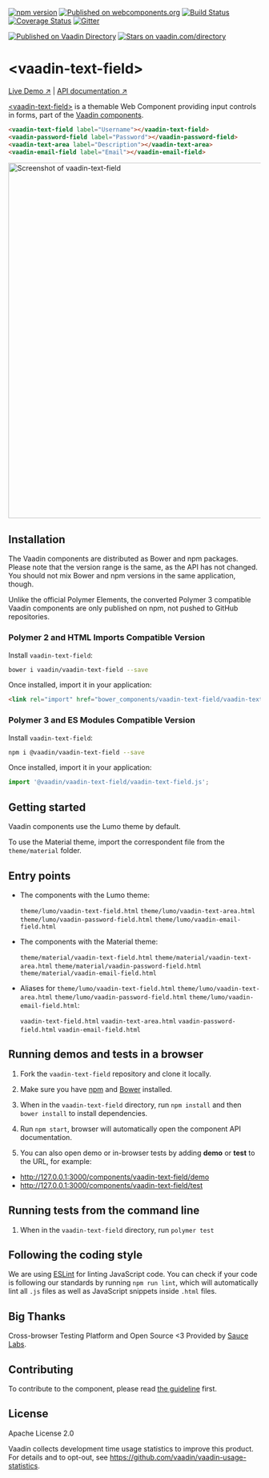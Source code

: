 [![npm version](https://badge.fury.io/js/%40vaadin%2Fvaadin-text-field.svg)](https://badge.fury.io/js/%40vaadin%2Fvaadin-text-field)
[![Published on webcomponents.org](https://img.shields.io/badge/webcomponents.org-published-blue.svg)](https://www.webcomponents.org/element/vaadin/vaadin-text-field)
[![Build Status](https://travis-ci.org/vaadin/vaadin-text-field.svg?branch=master)](https://travis-ci.org/vaadin/vaadin-text-field)
[![Coverage Status](https://coveralls.io/repos/github/vaadin/vaadin-text-field/badge.svg?branch=master)](https://coveralls.io/github/vaadin/vaadin-text-field?branch=master)
[![Gitter](https://badges.gitter.im/Join%20Chat.svg)](https://gitter.im/vaadin/web-components?utm_source=badge&utm_medium=badge&utm_campaign=pr-badge)

[![Published on Vaadin  Directory](https://img.shields.io/badge/Vaadin%20Directory-published-00b4f0.svg)](https://vaadin.com/directory/component/vaadinvaadin-text-field)
[![Stars on vaadin.com/directory](https://img.shields.io/vaadin-directory/star/vaadinvaadin-text-field.svg)](https://vaadin.com/directory/component/vaadinvaadin-text-field)

# &lt;vaadin-text-field&gt;

[Live Demo ↗](https://vaadin.com/components/vaadin-text-field/html-examples)
|
[API documentation ↗](https://vaadin.com/components/vaadin-text-field/html-api)

[&lt;vaadin-text-field&gt;](https://vaadin.com/components/vaadin-text-field) is a themable Web Component providing input controls in forms, part of the [Vaadin components](https://vaadin.com/components).

<!--
```
<custom-element-demo>
  <template>
    <script src="../webcomponentsjs/webcomponents-lite.js"></script>
    <link rel="import" href="vaadin-text-field.html">
    <link rel="import" href="vaadin-password-field.html">
    <link rel="import" href="vaadin-text-area.html">
    <link rel="import" href="vaadin-email-field.html">
    <next-code-block></next-code-block>
  </template>
</custom-element-demo>
```
-->
```html
<vaadin-text-field label="Username"></vaadin-text-field>
<vaadin-password-field label="Password"></vaadin-password-field>
<vaadin-text-area label="Description"></vaadin-text-area>
<vaadin-email-field label="Email"></vaadin-email-field>
```

[<img src="https://raw.githubusercontent.com/vaadin/vaadin-text-field/master/screenshot.png" width="710" alt="Screenshot of vaadin-text-field">](https://vaadin.com/components/vaadin-text-field)

## Installation

The Vaadin components are distributed as Bower and npm packages.
Please note that the version range is the same, as the API has not changed.
You should not mix Bower and npm versions in the same application, though.

Unlike the official Polymer Elements, the converted Polymer 3 compatible Vaadin components
are only published on npm, not pushed to GitHub repositories.

### Polymer 2 and HTML Imports Compatible Version

Install `vaadin-text-field`:

```sh
bower i vaadin/vaadin-text-field --save
```

Once installed, import it in your application:

```html
<link rel="import" href="bower_components/vaadin-text-field/vaadin-text-field.html">
```
### Polymer 3 and ES Modules Compatible Version

Install `vaadin-text-field`:

```sh
npm i @vaadin/vaadin-text-field --save
```

Once installed, import it in your application:

```js
import '@vaadin/vaadin-text-field/vaadin-text-field.js';
```

## Getting started

Vaadin components use the Lumo theme by default.

To use the Material theme, import the correspondent file from the `theme/material` folder.

## Entry points

- The components with the Lumo theme:

  `theme/lumo/vaadin-text-field.html`
  `theme/lumo/vaadin-text-area.html`
  `theme/lumo/vaadin-password-field.html`
  `theme/lumo/vaadin-email-field.html`

- The components with the Material theme:

  `theme/material/vaadin-text-field.html`
  `theme/material/vaadin-text-area.html`
  `theme/material/vaadin-password-field.html`
  `theme/material/vaadin-email-field.html`

- Aliases for `theme/lumo/vaadin-text-field.html`
  `theme/lumo/vaadin-text-area.html`
  `theme/lumo/vaadin-password-field.html`
  `theme/lumo/vaadin-email-field.html`:

  `vaadin-text-field.html`
  `vaadin-text-area.html`
  `vaadin-password-field.html`
  `vaadin-email-field.html`


## Running demos and tests in a browser

1. Fork the `vaadin-text-field` repository and clone it locally.

1. Make sure you have [npm](https://www.npmjs.com/) and [Bower](https://bower.io) installed.

1. When in the `vaadin-text-field` directory, run `npm install` and then `bower install` to install dependencies.

1. Run `npm start`, browser will automatically open the component API documentation.

1. You can also open demo or in-browser tests by adding **demo** or **test** to the URL, for example:

  - http://127.0.0.1:3000/components/vaadin-text-field/demo
  - http://127.0.0.1:3000/components/vaadin-text-field/test


## Running tests from the command line

1. When in the `vaadin-text-field` directory, run `polymer test`


## Following the coding style

We are using [ESLint](http://eslint.org/) for linting JavaScript code. You can check if your code is following our standards by running `npm run lint`, which will automatically lint all `.js` files as well as JavaScript snippets inside `.html` files.


## Big Thanks

Cross-browser Testing Platform and Open Source <3 Provided by [Sauce Labs](https://saucelabs.com).


## Contributing

  To contribute to the component, please read [the guideline](https://github.com/vaadin/vaadin-core/blob/master/CONTRIBUTING.md) first.


## License

Apache License 2.0

Vaadin collects development time usage statistics to improve this product. For details and to opt-out, see https://github.com/vaadin/vaadin-usage-statistics.
